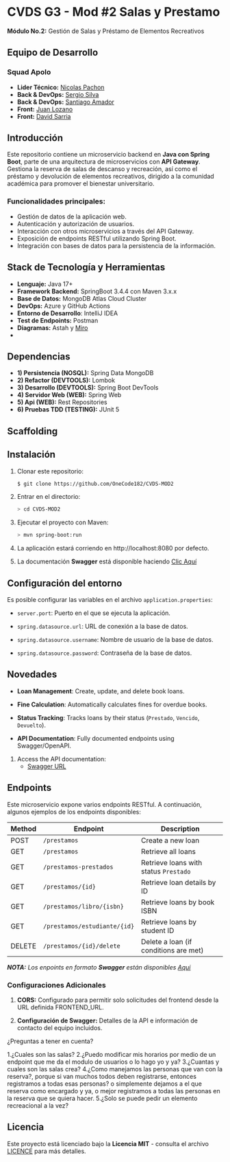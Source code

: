 # CVDS G3 - Mod #2 Salas y Prestamo
**Módulo No.2:** Gestión de Salas y Préstamo de Elementos Recreativos

## Equipo de Desarrollo

### Squad Apolo
- **Lider Técnico:** [Nicolas Pachon](https://github.com/cedab23)    
- **Back & DevOps:** [Sergio Silva](https://github.com/OneCode182)
- **Back & DevOps:** [Santiago Amador](https://github.com/santiago-amador/)
- **Front:** [Juan Lozano](https://github.com/juanLozano-2004/)
- **Front:** [David Sarria](https://github.com/DASarria)



## Introducción


Este repositorio contiene un microservicio backend en **Java con Spring Boot**, parte de una arquitectura de microservicios con **API Gateway**. Gestiona la reserva de salas de descanso y recreación, así como el préstamo y devolución de elementos recreativos, dirigido a la comunidad académica para promover el bienestar universitario.


### Funcionalidades principales:
- Gestión de datos de la aplicación web.
- Autenticación y autorización de usuarios.
- Interacción con otros microservicios a través del API Gateway.
- Exposición de endpoints RESTful utilizando Spring Boot.
- Integración con bases de datos para la persistencia de la información.


## Stack de Tecnología y Herramientas
- **Lenguaje:** Java 17+
- **Framework Backend:** SpringBoot 3.4.4 con Maven 3.x.x
- **Base de Datos:** MongoDB Atlas Cloud Cluster
- **DevOps:** Azure y GitHub Actions
- **Entorno de Desarrollo**: IntelliJ IDEA
- **Test de Endpoints:** Postman
- **Diagramas:** Astah y [Miro](https://miro.com/es/)
- 


## Dependencias

- **1) Persistencia (NOSQL):** Spring Data MongoDB
- **2) Refactor (DEVTOOLS):** Lombok
- **3) Desarrollo (DEVTOOLS):** Spring Boot DevTools
- **4) Servidor Web (WEB):** Spring Web
- **5) Api (WEB):** Rest Repositories
- **6) Pruebas TDD (TESTING):** JUnit 5


## Scaffolding



## Instalación
1. Clonar este repositorio:

   ```bash
   $ git clone https://github.com/OneCode182/CVDS-MOD2
   ```

2. Entrar en el directorio:
   ```bash
   > cd CVDS-MOD2
   ```

3. Ejecutar el proyecto con Maven:
   ```bash
   > mvn spring-boot:run
   ```

4. La aplicación estará corriendo en http://localhost:8080 por defecto.

5. La documentación **Swagger** está disponible haciendo [Clic Aquí]()

## Configuración del entorno
Es posible configurar las variables en el archivo `application.properties`:

- `server.port`: Puerto en el que se ejecuta la aplicación.

- `spring.datasource.url`: URL de conexión a la base de datos.

- `spring.datasource.username`: Nombre de usuario de la base de datos.

- `spring.datasource.password`: Contraseña de la base de datos.

## Novedades
- **Loan Management**: Create, update, and delete book loans.

- **Fine Calculation**: Automatically calculates fines for overdue books.
  
- **Status Tracking**: Tracks loans by their status (`Prestado`, `Vencido`, `Devuelto`).

- **API Documentation**: Fully documented endpoints using Swagger/OpenAPI.



1. Access the API documentation:
    * [Swagger URL](https://app.swaggerhub.com/apis-docs/DIEGOSP778/modulo-prestamos_api/1.0#/)

## Endpoints
Este microservicio expone varios endpoints RESTful. A continuación, algunos ejemplos de los endpoints disponibles:

| Method | Endpoint                     | Description                                         |
|--------|------------------------------|-----------------------------------------------------|
| POST   | `/prestamos`                 | Create a new loan                                   |
| GET    | `/prestamos`                 | Retrieve all loans                                  |
| GET    | `/prestamos-prestados`       | Retrieve loans with status `Prestado`              |
| GET    | `/prestamos/{id}`            | Retrieve loan details by ID                        |
| GET    | `/prestamos/libro/{isbn}`    | Retrieve loans by book ISBN                        |
| GET    | `/prestamos/estudiante/{id}` | Retrieve loans by student ID                      |
| DELETE | `/prestamos/{id}/delete`         | Delete a loan (if conditions are met)              |

  ***NOTA:*** *Los enpoints en formato **Swagger** están disponibles [Aqui]()*


### Configuraciones Adicionales
1. **CORS:** Configurado para permitir solo solicitudes del frontend desde la URL definida FRONTEND_URL.

2. **Configuración de Swagger:** Detalles de la API e información de contacto del equipo incluidos.


¿Preguntas a tener en cuenta?

1.¿Cuales son las salas?
2.¿Puedo modificar mis horarios por medio de un endpoint que me da el modulo de usuarios o lo hago yo y ya?
3.¿Cuantas y cuales son las salas crea?
4.¿Como manejamos las personas que van con la reserva?, porque si van muchos todos deben
	registrarse, entonces registramos a todas esas personas? o simplemente dejamos a 
	el que reserva como encargado y ya, o mejor registramos a todas las personas en la reserva 
	que se quiera hacer.
5.¿Solo se puede pedir un elemento recreacional a la vez?


## Licencia

Este proyecto está licenciado bajo la **Licencia MIT** - consulta el archivo [LICENCE]() para más detalles.
